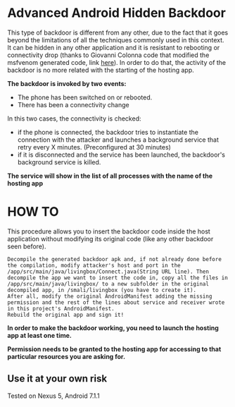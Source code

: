 # Advanced Android Hidden Backdoor

This type of backdoor is different from any other, due to the fact that it goes beyond the limitations of all the techniques commonly used in this context. It can be hidden in any other application and it is resistant to rebooting or connectivity drop (thanks to Giovanni Colonna code that modified the msfvenom generated code, link [here](https://github.com/giovannicolonna/msfvenom-backdoor-android)).
In order to do that, the activity of the backdoor is no more related with the starting of the hosting app.

**The backdoor is invoked by two events:**

* The phone has been switched on or rebooted.
* There has been a connectivity change

In this two cases, the connectivity is checked:
* if the phone is connected, the backdoor tries to instantiate the connection with the attacker and launches a background service that retry every X minutes. (Preconfigured at 30 minutes)
* if it is disconnected and the service has been launched, the backdoor's background service is killed.

**The service will show in the list of all processes with the name of the hosting app**

# HOW TO
This procedure allows you to insert the backdoor code inside the host application without modifying its original code (like any other backdoor seen before).
```
Decompile the generated backdoor apk and, if not already done before the compilation, modify attacker's host and port in the /app/src/main/java/livingbox/Connect.java(String URL line). Then decompile the app we want to insert the code in, copy all the files in /app/src/main/java/livingbox/ to a new subfolder in the original decompiled app, in /smali/livingbox (you have to create it).
After all, modify the original AndroidManifest adding the missing permission and the rest of the lines about service and receiver wrote in this project's AndroidManifest.
Rebuild the original app and sign it!
```
**In order to make the backdoor working, you need to launch the hosting app at least one time.**

**Permission needs to be granted to the hosting app for accessing to that particular resources you are asking for.**

## Use it at your own risk
Tested on Nexus 5, Android 7.1.1
